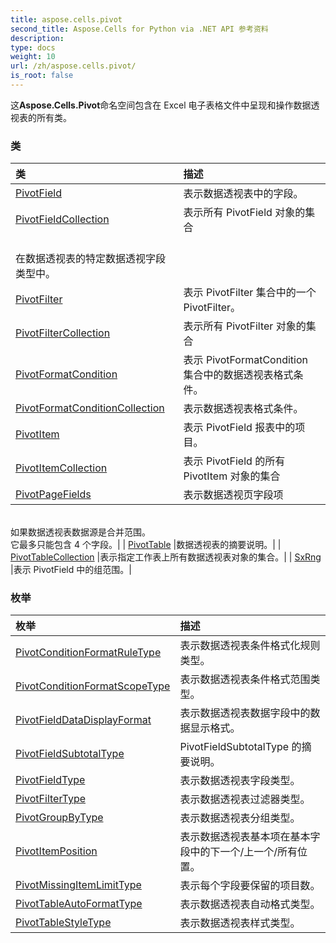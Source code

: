 ```yaml
---
title: aspose.cells.pivot
second_title: Aspose.Cells for Python via .NET API 参考资料
description:
type: docs
weight: 10
url: /zh/aspose.cells.pivot/
is_root: false
---
```

这**Aspose.Cells.Pivot**命名空间包含在 Excel 电子表格文件中呈现和操作数据透视表的所有类。

### 类
|类|描述|
| :- | :- |
| [PivotField](/cells/python-net/zh/aspose.cells.pivot/pivotfield) |表示数据透视表中的字段。|
| [PivotFieldCollection](/cells/python-net/zh/aspose.cells.pivot/pivotfieldcollection) |表示所有 PivotField 对象的集合<br/>在数据透视表的特定数据透视字段类型中。|
| [PivotFilter](/cells/python-net/zh/aspose.cells.pivot/pivotfilter) |表示 PivotFilter 集合中的一个 PivotFilter。|
| [PivotFilterCollection](/cells/python-net/zh/aspose.cells.pivot/pivotfiltercollection) |表示所有 PivotFilter 对象的集合|
| [PivotFormatCondition](/cells/python-net/zh/aspose.cells.pivot/pivotformatcondition) |表示 PivotFormatCondition 集合中的数据透视表格式条件。|
| [PivotFormatConditionCollection](/cells/python-net/zh/aspose.cells.pivot/pivotformatconditioncollection) |表示数据透视表格式条件。|
| [PivotItem](/cells/python-net/zh/aspose.cells.pivot/pivotitem) |表示 PivotField 报表中的项目。|
| [PivotItemCollection](/cells/python-net/zh/aspose.cells.pivot/pivotitemcollection) |表示 PivotField 的所有 PivotItem 对象的集合|
| [PivotPageFields](/cells/python-net/zh/aspose.cells.pivot/pivotpagefields) |表示数据透视页字段项<br/>如果数据透视表数据源是合并范围。<br/>它最多只能包含 4 个字段。|
| [PivotTable](/cells/python-net/zh/aspose.cells.pivot/pivottable) |数据透视表的摘要说明。|
| [PivotTableCollection](/cells/python-net/zh/aspose.cells.pivot/pivottablecollection) |表示指定工作表上所有数据透视表对象的集合。|
| [SxRng](/cells/python-net/zh/aspose.cells.pivot/sxrng) |表示 PivotField 中的组范围。|


### 枚举
|枚举|描述|
| :- | :- |
| [PivotConditionFormatRuleType](/cells/python-net/zh/aspose.cells.pivot/pivotconditionformatruletype) |表示数据透视表条件格式化规则类型。|
| [PivotConditionFormatScopeType](/cells/python-net/zh/aspose.cells.pivot/pivotconditionformatscopetype) |表示数据透视表条件格式范围类型。|
| [PivotFieldDataDisplayFormat](/cells/python-net/zh/aspose.cells.pivot/pivotfielddatadisplayformat) |表示数据透视表数据字段中的数据显示格式。|
| [PivotFieldSubtotalType](/cells/python-net/zh/aspose.cells.pivot/pivotfieldsubtotaltype) |PivotFieldSubtotalType 的摘要说明。|
| [PivotFieldType](/cells/python-net/zh/aspose.cells.pivot/pivotfieldtype) |表示数据透视表字段类型。|
| [PivotFilterType](/cells/python-net/zh/aspose.cells.pivot/pivotfiltertype) |表示数据透视表过滤器类型。|
| [PivotGroupByType](/cells/python-net/zh/aspose.cells.pivot/pivotgroupbytype) |表示数据透视表分组类型。|
| [PivotItemPosition](/cells/python-net/zh/aspose.cells.pivot/pivotitemposition) |表示数据透视表基本项在基本字段中的下一个/上一个/所有位置。|
| [PivotMissingItemLimitType](/cells/python-net/zh/aspose.cells.pivot/pivotmissingitemlimittype) |表示每个字段要保留的项目数。|
| [PivotTableAutoFormatType](/cells/python-net/zh/aspose.cells.pivot/pivottableautoformattype) |表示数据透视表自动格式类型。|
| [PivotTableStyleType](/cells/python-net/zh/aspose.cells.pivot/pivottablestyletype) |表示数据透视表样式类型。|


